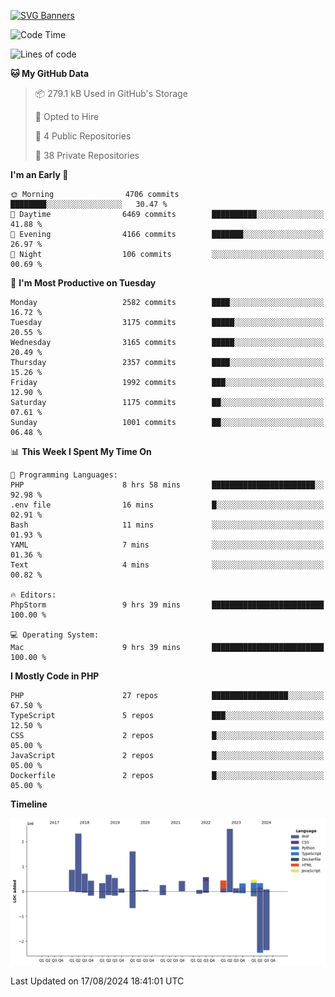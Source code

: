 [![SVG Banners](https://svg-banners.vercel.app/api?type=glitch&text1=Gere_Lajos%F0%9F%92%BB&width=800&height=400)](https://github.com/Akshay090/svg-banners)

<!--START_SECTION:waka-->
![Code Time](http://img.shields.io/badge/Code%20Time-1%2C827%20hrs%2051%20mins-blue)

![Lines of code](https://img.shields.io/badge/From%20Hello%20World%20I%27ve%20Written-13.2%20million%20lines%20of%20code-blue)

**🐱 My GitHub Data** 

> 📦 279.1 kB Used in GitHub's Storage 
 > 
> 💼 Opted to Hire
 > 
> 📜 4 Public Repositories 
 > 
> 🔑 38 Private Repositories 
 > 
**I'm an Early 🐤** 

```text
🌞 Morning                4706 commits        ████████░░░░░░░░░░░░░░░░░   30.47 % 
🌆 Daytime                6469 commits        ██████████░░░░░░░░░░░░░░░   41.88 % 
🌃 Evening                4166 commits        ███████░░░░░░░░░░░░░░░░░░   26.97 % 
🌙 Night                  106 commits         ░░░░░░░░░░░░░░░░░░░░░░░░░   00.69 % 
```
📅 **I'm Most Productive on Tuesday** 

```text
Monday                   2582 commits        ████░░░░░░░░░░░░░░░░░░░░░   16.72 % 
Tuesday                  3175 commits        █████░░░░░░░░░░░░░░░░░░░░   20.55 % 
Wednesday                3165 commits        █████░░░░░░░░░░░░░░░░░░░░   20.49 % 
Thursday                 2357 commits        ████░░░░░░░░░░░░░░░░░░░░░   15.26 % 
Friday                   1992 commits        ███░░░░░░░░░░░░░░░░░░░░░░   12.90 % 
Saturday                 1175 commits        ██░░░░░░░░░░░░░░░░░░░░░░░   07.61 % 
Sunday                   1001 commits        ██░░░░░░░░░░░░░░░░░░░░░░░   06.48 % 
```


📊 **This Week I Spent My Time On** 

```text
💬 Programming Languages: 
PHP                      8 hrs 58 mins       ███████████████████████░░   92.98 % 
.env file                16 mins             █░░░░░░░░░░░░░░░░░░░░░░░░   02.91 % 
Bash                     11 mins             ░░░░░░░░░░░░░░░░░░░░░░░░░   01.93 % 
YAML                     7 mins              ░░░░░░░░░░░░░░░░░░░░░░░░░   01.36 % 
Text                     4 mins              ░░░░░░░░░░░░░░░░░░░░░░░░░   00.82 % 

🔥 Editors: 
PhpStorm                 9 hrs 39 mins       █████████████████████████   100.00 % 

💻 Operating System: 
Mac                      9 hrs 39 mins       █████████████████████████   100.00 % 
```

**I Mostly Code in PHP** 

```text
PHP                      27 repos            █████████████████░░░░░░░░   67.50 % 
TypeScript               5 repos             ███░░░░░░░░░░░░░░░░░░░░░░   12.50 % 
CSS                      2 repos             █░░░░░░░░░░░░░░░░░░░░░░░░   05.00 % 
JavaScript               2 repos             █░░░░░░░░░░░░░░░░░░░░░░░░   05.00 % 
Dockerfile               2 repos             █░░░░░░░░░░░░░░░░░░░░░░░░   05.00 % 
```



**Timeline**

![Lines of Code chart](https://raw.githubusercontent.com/gere-lajos/gere-lajos/main/assets/bar_graph.png)


 Last Updated on 17/08/2024 18:41:01 UTC
<!--END_SECTION:waka-->
